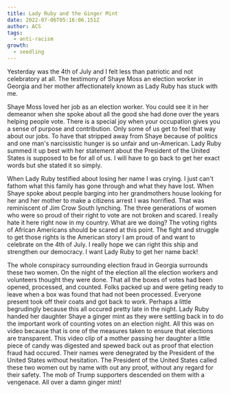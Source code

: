 ```yaml
---
title: Lady Ruby and the Ginger Mint
date: 2022-07-06T05:16:06.151Z
author: ACS
tags:
  - anti-racism
growth:
  - seedling
---
```

Yesterday was the 4th of July and I felt less than patriotic and not celebratory at all. The testimony of Shaye Moss an election worker in Georgia and her mother affectionately known as Lady Ruby has stuck with me. 

Shaye Moss loved her job as an election worker. You could see it in her demeanor when she spoke about all the good she had done over the years helping people vote. There is a special joy when your occupation gives you a sense of purpose and contribution. Only some of us get to feel that way about our jobs. To have that stripped away from Shaye because of politics and one man's narcissistic hunger is so unfair and un-American. Lady Ruby summed it up best with her statement about the President of the United States is supposed to be for all of us. I will have to go back to get her exact words but she stated it so simply. 

When Lady Ruby testified about losing her name I was crying. I just can't fathom what this family has gone through and what they have lost. When Shaye spoke about people barging into her grandmothers house looking for her and her mother to make a citizens arrest I was horrified. That was reminiscent of Jim Crow South lynching. The three generations of women who were so proud of their right to vote are not broken and scared. I really hate it here right now in my country. What are we doing? The voting rights of African Americans should be scared at this point. The fight and struggle to get those rights is the American story I am proud of and want to celebrate on the 4th of July. I really hope we can right this ship and strengthen our democracy. I want Lady Ruby to get her name back!

The whole conspiracy surrounding election fraud in Georgia surrounds these two women. On the night of the election all the election workers and volunteers thought they were done. That all the boxes of votes had been opened, processed, and counted. Folks packed up and were geting ready to leave when a box was found that had not been processed. Everyone present took off their coats and got back to work. Perhaps a little begrudingly because this all occured pretty late in the night. Lady Ruby handed her daughter Shaye a ginger mint as they were settling back in to do the important work of counting votes on an election night. All this was on video because that is one of the measures taken to ensure that elections are transparent. This video clip of a mother passing her daughter a little piece of candy was digested and spewed back out as proof that election fraud had occured. Their names were denegrated by the President of the United States without hesitation. The President of the United States called these two women out by name with out any proof, without any regard for their safety. The mob of Trump supporters descended on them with a vengenace. All over a damn ginger mint! 